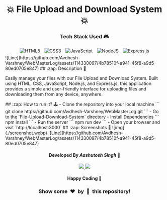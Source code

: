 <h1 align='center'><b>💥 File Upload and Download System 💥</b></h1>
<h3 align='center'>Tech Stack Used 🎮</h3>
<div align="center">
   <img src="https://img.shields.io/badge/html5-%23E34F26.svg?style=for-the-badge&logo=html5&logoColor=white" alt="HTML5" style="margin: 5px;"/>
   <img src="https://img.shields.io/badge/css3-%231572B6.svg?style=for-the-badge&logo=css3&logoColor=white" alt="CSS3" style="margin: 5px;"/>
   <img src="https://img.shields.io/badge/javascript-%23323330.svg?style=for-the-badge&logo=javascript&logoColor=%23F7DF1E" alt="JavaScript" style="margin: 5px;"/>
   <img src="https://img.shields.io/badge/node.js-6DA55F?style=for-the-badge&logo=node.js&logoColor=white" alt="NodeJS" style="margin: 5px;"/>
   <img src="https://img.shields.io/badge/express.js-%23404d59.svg?style=for-the-badge&logo=express&logoColor=%2361DAFB" alt="Express.js" style="margin: 5px;"/>
</div>
![Line](https://github.com/Avdhesh-Varshney/WebMasterLog/assets/114330097/4b78510f-a941-45f8-a9d5-80ed0705e847)
## :zap: Description 📃
<div>
    <p>
      Easily manage your files with our File Upload and Download System. Built using HTML, CSS, JavaScript, Node.js, and Express.js, this application provides a simple and user-friendly interface for uploading files and downloading them from any device, anywhere.
    </p>
</div>
## :zap: How to run it? 🕹️
-   Clone the repository into your local machine
    ```
      git clone https://github.com/Avdhesh-Varshney/WebMasterLog.git
    ```
-   Go to the `File-Upload-Download-System` directory
-   Install Dependencies
    ```
      npm install
    ```
-   Run the server
    ```
      npm run dev
    ```
-   Open your browser and visit `http://localhost:3000`
## :zap: Screenshots 📸
![img](./screenshot.webp)
![Line](https://github.com/Avdhesh-Varshney/WebMasterLog/assets/114330097/4b78510f-a941-45f8-a9d5-80ed0705e847)
<h4 align='center'>Developed By <b><i>Aashutosh Singh</i></b> 👦</h4>
<p align='center'>
  <a href='https://www.linkedin.com/in/aashutosh148/'>
    <img src='https://img.shields.io/badge/linkedin-%230077B5.svg?style=for-the-badge&logo=linkedin&logoColor=white' />
  </a>
  <a href='https://github.com/aashutosh148'>
    <img src='https://img.shields.io/badge/github-%23121011.svg?style=for-the-badge&logo=github&logoColor=white' />
  </a>
</p>
<h4 align='center'>Happy Coding 👦</h4>
<h3 align="center">Show some &nbsp;❤️&nbsp; by &nbsp;🌟&nbsp; this repository!</h3>
